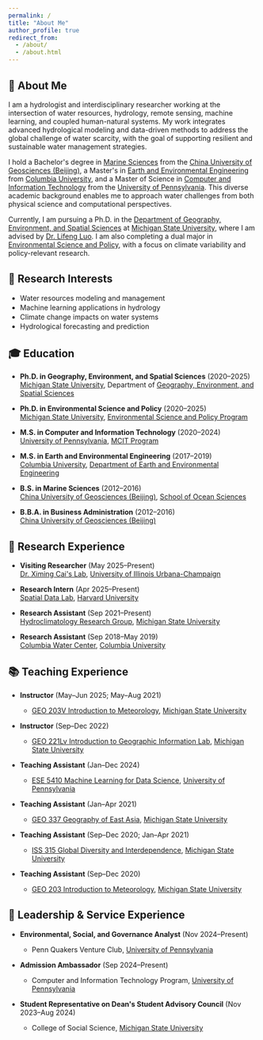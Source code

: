 ```yaml
---
permalink: /
title: "About Me"
author_profile: true
redirect_from: 
  - /about/
  - /about.html
---
```


<style>
h2 {
  margin-top: 1.5em;
}

hr {
  border: none;
  height: 1px;
  background-color: #111 !important;  /* force black line in light mode */
  margin: 1.5em 0;
}

@media (prefers-color-scheme: dark) {
  hr {
    background-color: #fff !important;  /* force white line in dark mode */
  }
}

ul li, ol li {
  margin-bottom: 0.15em;
}
</style>

## 👋 About Me

I am a hydrologist and interdisciplinary researcher working at the intersection of water resources, hydrology, remote sensing, machine learning, and coupled human-natural systems. My work integrates advanced hydrological modeling and data-driven methods to address the global challenge of water scarcity, with the goal of supporting resilient and sustainable water management strategies.

I hold a Bachelor's degree in [Marine Sciences](https://sos.cugb.edu.cn/) from the [China University of Geosciences (Beijing)](https://en.cugb.edu.cn/), a Master's in [Earth and Environmental Engineering](https://www.eee.columbia.edu/) from [Columbia University](https://www.columbia.edu/), and a Master of Science in [Computer and Information Technology](https://online.seas.upenn.edu/degrees/mcit-online/) from the [University of Pennsylvania](https://www.upenn.edu/). This diverse academic background enables me to approach water challenges from both physical science and computational perspectives.

Currently, I am pursuing a Ph.D. in the [Department of Geography, Environment, and Spatial Sciences](https://geo.msu.edu/) at [Michigan State University](https://msu.edu/), where I am advised by [Dr. Lifeng Luo](https://geo.msu.edu/directory/luo-lifeng.html). I am also completing a dual major in [Environmental Science and Policy](https://esp.msu.edu/), with a focus on climate variability and policy-relevant research.

## 🌱 Research Interests

- Water resources modeling and management
- Machine learning applications in hydrology
- Climate change impacts on water systems
- Hydrological forecasting and prediction

## 🎓 Education

* **Ph.D. in Geography, Environment, and Spatial Sciences** (2020–2025)  
  [Michigan State University](https://msu.edu/), Department of [Geography, Environment, and Spatial Sciences](https://geo.msu.edu/)

* **Ph.D. in Environmental Science and Policy** (2020–2025)  
  [Michigan State University](https://msu.edu/), [Environmental Science and Policy Program](https://esp.msu.edu/)

* **M.S. in Computer and Information Technology** (2020–2024)  
  [University of Pennsylvania](https://www.upenn.edu/), [MCIT Program](https://online.seas.upenn.edu/degrees/mcit-online/)

* **M.S. in Earth and Environmental Engineering** (2017–2019)  
  [Columbia University](https://www.columbia.edu/), [Department of Earth and Environmental Engineering](https://www.eee.columbia.edu/)

* **B.S. in Marine Sciences** (2012–2016)  
  [China University of Geosciences (Beijing)](https://en.cugb.edu.cn/), [School of Ocean Sciences](https://sos.cugb.edu.cn/)

* **B.B.A. in Business Administration** (2012–2016)  
  [China University of Geosciences (Beijing)](https://en.cugb.edu.cn/)

## 🔬 Research Experience

* **Visiting Researcher** (May 2025–Present)  
  [Dr. Ximing Cai's Lab](https://cee.illinois.edu/directory/profile/xcai), [University of Illinois Urbana-Champaign](https://illinois.edu/)

* **Research Intern** (Apr 2025–Present)  
  [Spatial Data Lab](https://www.spatialdatalab.org/), [Harvard University](https://www.harvard.edu/)

* **Research Assistant** (Sep 2021–Present)  
  [Hydroclimatology Research Group](https://geo.msu.edu/research/research-groups/hydroclimatology.html), [Michigan State University](https://msu.edu/)

* **Research Assistant** (Sep 2018–May 2019)  
  [Columbia Water Center](http://water.columbia.edu/), [Columbia University](https://www.columbia.edu/)

## 📚 Teaching Experience

* **Instructor** (May–Jun 2025; May–Aug 2021)  
  * [GEO 203V Introduction to Meteorology](https://geo.msu.edu/student-resources/courses/online-courses.html), [Michigan State University](https://msu.edu/)

* **Instructor** (Sep–Dec 2022)  
  * [GEO 221Lv Introduction to Geographic Information Lab](https://geo.msu.edu/student-resources/courses/online-courses.html), [Michigan State University](https://msu.edu/)

* **Teaching Assistant** (Jan–Dec 2024)  
  * [ESE 5410 Machine Learning for Data Science](https://online.seas.upenn.edu/courses/ese-5410-machine-learning-for-data-science/), <u>University of Pennsylvania</u>

* **Teaching Assistant** (Jan–Apr 2021)  
  * [GEO 337 Geography of East Asia](https://reg.msu.edu/Courses/Search.aspx), [Michigan State University](https://msu.edu/)

* **Teaching Assistant** (Sep–Dec 2020; Jan–Apr 2021)  
  * [ISS 315 Global Diversity and Interdependence](https://integrativestudies.msu.edu/iss/courses.html), [Michigan State University](https://msu.edu/)

* **Teaching Assistant** (Sep–Dec 2020)  
  * [GEO 203 Introduction to Meteorology](https://reg.msu.edu/Courses/Request.aspx?SubjectCode=GEO&CourseNumber=203&Submit1=View), [Michigan State University](https://msu.edu/)

## 🤝 Leadership & Service Experience

* **Environmental, Social, and Governance Analyst** (Nov 2024–Present)  
  * Penn Quakers Venture Club, [University of Pennsylvania](https://www.upenn.edu/)

* **Admission Ambassador** (Sep 2024–Present)  
  * Computer and Information Technology Program, [University of Pennsylvania](https://www.upenn.edu/)

* **Student Representative on Dean's Student Advisory Council** (Nov 2023–Aug 2024)  
  * College of Social Science, [Michigan State University](https://msu.edu/)